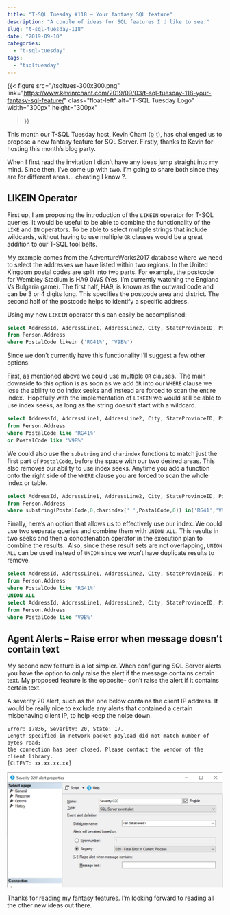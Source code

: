 ```yaml
---
title: "T-SQL Tuesday #118 – Your fantasy SQL feature"
description: "A couple of ideas for SQL features I'd like to see."
slug: "t-sql-tuesday-118"
date: "2019-09-10"
categories:
  - "t-sql-tuesday"
tags:
  - "tsqltuesday"
---
```


{{<
  figure src="/tsqltues-300x300.png"
         link="https://www.kevinrchant.com/2019/09/03/t-sql-tuesday-118-your-fantasy-sql-feature/"
         class="float-left"
         alt="T-SQL Tuesday Logo"
         width="300px"
         height="300px"
>}}

This month our T-SQL Tuesday host, Kevin Chant ([b](https://www.kevinrchant.com)|[t](https://twitter.com/kevchant)), has challenged us to propose a new fantasy feature for SQL Server. Firstly, thanks to Kevin for hosting this month’s blog party.

When I first read the invitation I didn’t have any ideas jump straight into my mind. Since then, I’ve come up with two. I’m going to share both since they are for different areas… cheating I know ?.

## LIKEIN Operator

First up, I am proposing the introduction of the `LIKEIN` operator for T-SQL queries. It would be useful to be able to combine the functionality of the `LIKE` and `IN` operators. To be able to select multiple strings that include wildcards, without having to use multiple `OR` clauses would be a great addition to our T-SQL tool belts.

My example comes from the AdventureWorks2017 database where we need to select the addresses we have listed within two regions. In the United Kingdom postal codes are split into two parts. For example, the postcode for Wembley Stadium is HA9 0WS (Yes, I’m currently watching the England Vs Bulgaria game). The first half, HA9, is known as the outward code and can be 3 or 4 digits long. This specifies the postcode area and district. The second half of the postcode helps to identify a specific address.

Using my new `LIKEIN` operator this can easily be accomplished:

```SQL
select AddressId, AddressLine1, AddressLine2, City, StateProvinceID, PostalCode
from Person.Address
where PostalCode likein ('RG41%', 'V9B%')
```

Since we don’t currently have this functionality I’ll suggest a few other options.

First, as mentioned above we could use multiple `OR` clauses.  The main downside to this option is as soon as we add `OR` into our `WHERE` clause we lose the ability to do index seeks and instead are forced to scan the entire index.  Hopefully with the implementation of `LIKEIN` we would still be able to use index seeks, as long as the string doesn’t start with a wildcard.

```sql
select AddressId, AddressLine1, AddressLine2, City, StateProvinceID, PostalCode
from Person.Address
where PostalCode like 'RG41%'
or PostalCode like 'V9B%'
```

We could also use the `substring` and `charindex` functions to match just the first part of `PostalCode`, before the space with our two desired areas. This also removes our ability to use index seeks. Anytime you add a function onto the right side of the `WHERE` clause you are forced to scan the whole index or table.

```sql
select AddressId, AddressLine1, AddressLine2, City, StateProvinceID, PostalCode
from Person.Address
where substring(PostalCode,0,charindex(' ',PostalCode,0)) in('RG41','V9B')
```

Finally, here’s an option that allows us to effectively use our index. We could use two separate queries and combine them with `UNION ALL`. This results in two seeks and then a concatenation operator in the execution plan to combine the results.  Also, since these result sets are not overlapping, `UNION ALL` can be used instead of `UNION` since we won’t have duplicate results to remove.

```sql
select AddressId, AddressLine1, AddressLine2, City, StateProvinceID, PostalCode
from Person.Address
where PostalCode like 'RG41%'
UNION ALL
select AddressId, AddressLine1, AddressLine2, City, StateProvinceID, PostalCode
from Person.Address
where PostalCode like 'V9B%'
```

## Agent Alerts – Raise error when message doesn’t contain text

My second new feature is a lot simpler. When configuring SQL Server alerts you have the option to only raise the alert if the message contains certain text. My proposed feature is the opposite- don’t raise the alert if it contains certain text.

A severity 20 alert, such as the one below contains the client IP address. It would be really nice to exclude any alerts that contained a certain misbehaving client IP, to help keep the noise down.

```text
Error: 17836, Severity: 20, State: 17.
Length specified in network packet payload did not match number of bytes read;
the connection has been closed. Please contact the vendor of the client library.
[CLIENT: xx.xx.xx.xx]
```

![Severity 20 alert properties pane from SSMS](tsql117.jpg)

Thanks for reading my fantasy features. I’m looking forward to reading all the other new ideas out there.
